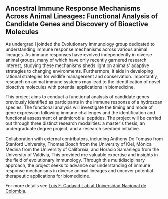 ## Ancestral Immune Response Mechanisms Across Animal Lineages: Functional Analysis of Candidate Genes and Discovery of Bioactive Molecules

As undergrad I joinded the Evolutionary Immunology group dedicated to understanding immune response mechanisms across various animal lineages. As immune responses have evolved independently in diverse animal groups, many of which have only recently garnered research interest, studying these mechanisms sheds light on animals' adaptive strategies to changing environments. Furthermore, it aids in developing rational strategies for wildlife management and conservation. Importantly, research on animal immune systems may lead to the identification of novel bioactive molecules with potential applications in biomedicine.

This project aims to conduct a functional analysis of candidate genes previously identified as participants in the immune response of a hydrozoan species. The functional analysis will investigate the timing and mode of gene expression following immune challenges and the identification and functional assessment of antimicrobial peptides. The project will be carried out through three distinct research modalities: a master's thesis, an undergraduate degree project, and a research seedbed initiative.

Collaboration with external contributors, including Anthony De Tomaso from Stanford University, Thomas Bosch from the University of Kiel, Mónica Medina from the University of California, and Horacio Samaniego from the University of Valdivia, This provided me valuable expertise and insights in the field of evolutionary immunology. Through this multidisciplinary approach, the project seeks to advance our understanding of immune response mechanisms in diverse animal lineages and uncover potential therapeutic applications for biomedicine.



For more details see [Luis F. Cadavid Lab at Universidad Nacional de Colombia](http://www.hermes.unal.edu.co/pages/Consultas/Grupo.xhtml?idGrupo=932&opcion=1).
